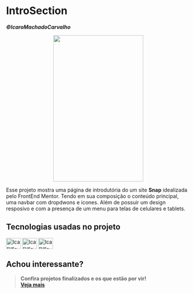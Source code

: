 # IntroSection
<b><i>©️IcaroMachadoCarvalho</i></b>

<div align="center">
    <img src="https://snappify.com/_next/image?url=%2Fimages%2Fblog%2Fproducthunt-gif%2Flogo.gif&w=256&q=75" style="width: 70%; height: 400px;">
</div>
<p>
  Esse projeto mostra uma página de introdutória do um site <b>Snap</b> idealizada pelo FrontEnd Mentor. Tendo em sua composição o conteúdo principal, uma navbar com dropdwons e icones.
  Além de possuir um design resposivo e com a presença de um menu para telas de celulares e tablets. 
</p>
<div style="display:inline_block; margin-top: 20px">

## Tecnologias usadas no projeto
  <img align="center" alt="Icarus-HTML" height="30" width="40" src="https://cdn.jsdelivr.net/gh/devicons/devicon/icons/html5/html5-original.svg">
  <img align="center" alt="Icarus-CSS" height="30" width="40" src="https://cdn.jsdelivr.net/gh/devicons/devicon/icons/css3/css3-original.svg">
  <img align="center" alt="Icarus-JS" height="30" width="40" src="https://cdn.jsdelivr.net/gh/devicons/devicon/icons/javascript/javascript-original.svg">
</div>

## Achou interessante?
> <b>Confira projetos finalizados e os que estão por vir!<b><br>
> <a href="https://github.com/IcaroMachadoCarvalho">Veja mais</a>
